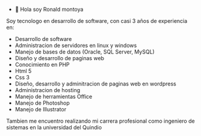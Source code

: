 - 👋 Hola soy Ronald montoya

Soy tecnologo en desarrollo de software, con casi 3 años de experiencia en:

* Desarrollo de software
* Administracion de servidores en linux y windows
* Manejo de bases de datos (Oracle, SQL Server, MySQL)
* Diseño y desarrollo de paginas web
* Conocimiento en PHP
* Html 5
* Css 3
* Diseño, desarrollo y adminitracion de paginas web en wordpress
* Administracion de hosting
* Manejo de herramientas Office
* Manejo de Photoshop
* Manejo de Illustrator

Tambien me encuentro realizando mi carrera profesional como ingeniero de sistemas en la universidad del Quindio
